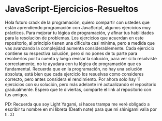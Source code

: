 # JavaScript-Ejercicios-Resueltos

Hola futuro crack de la programación, quiero compartir con ustedes que están aprendiendo programación con JavaScript, algunos ejercicios muy prácticos. Para mejorar tu lógica de programación, y afinar tus habilidades para la resolución de problemas. Los ejercicios que acuerdan en este repositorio, al principio tienen una dificulta casi mínima, pero a medida que vas avanzando la complejidad aumenta considerablemente. Cada ejercicio contiene su respectiva solución, pero si no pones de tu parte para resolverlos por tu cuenta y luego revisar la solución, para ver si lo resolviste correctamente, no te ayudara con tu lógica de programación que es fundamental. Recuerda que en la programación, no hay una solución absoluta, está bien que cada ejercicio los resuelvas como consideres correcto, pero antes considera el rendimiento. Por ahora solo hay 11 ejercicios con su solución, pero más adelante iré actualizando el repositorio gradualmente. Espero que te diviertas, comparte el link al repositorio con tus amigos.

PD: Recuerda que soy Light Yagami, si haces trampa me veré obligado a escribir tu nombre en mi libreta (Death note) para que mi shinigami valla por ti. :D
